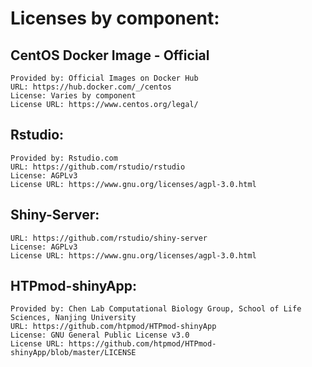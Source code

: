# Licenses by component:
## CentOS Docker Image - Official  
	Provided by: Official Images on Docker Hub  
	URL: https://hub.docker.com/_/centos  
	License: Varies by component  
	License URL: https://www.centos.org/legal/

## Rstudio:  
	Provided by: Rstudio.com  
	URL: https://github.com/rstudio/rstudio  
	License: AGPLv3  
	License URL: https://www.gnu.org/licenses/agpl-3.0.html  

## Shiny-Server:  
	URL: https://github.com/rstudio/shiny-server  
	License: AGPLv3  
	License URL: https://www.gnu.org/licenses/agpl-3.0.html  

## HTPmod-shinyApp:
	Provided by: Chen Lab Computational Biology Group, School of Life Sciences, Nanjing University
	URL: https://github.com/htpmod/HTPmod-shinyApp
	License: GNU General Public License v3.0
	License URL: https://github.com/htpmod/HTPmod-shinyApp/blob/master/LICENSE
